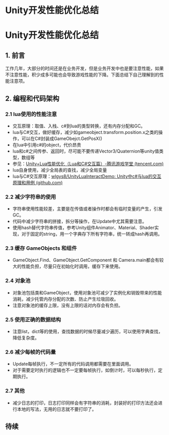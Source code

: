 # Unity开发性能优化总结


<!--more-->



# Unity开发性能优化总结

## 1. 前言

工作几年，大部分的时间还是在业务开发，但是业务开发中也是要注意性能，如果不注意性能，积少成多可能也会导致游戏性能的下降。下面总结下自己理解到的性能注意项。



## 2. 编程和代码架构

### 2.1 lua使用的性能注意

- 交互原理：取值、入栈、c#到lua的类型转换，还有内存分配和GC。
- lua与C#交互，做好缓存，减少如gameobject.transform.position.x之类的操作，可以在C#封装成GameObejct.GetPosX()
- 在lua中引用c#的object，代价昂贵
- lua和c#之间传参、返回时，尽可能不要传递Vector3/Quaternion等unity值类型，数组等
- 参见：[Unity+Lua性能优化（Lua和C#交互篇）-腾讯游戏学堂 (tencent.com)](https://gwb.tencent.com/community/detail/125117)
- lua自身使用，减少全局表的查找，减少全局变量
- lua与C#交互原理：[wlgys8/UnityLuaInteractDemo: Unity中c#与lua的交互原理和用例 (github.com)](https://github.com/wlgys8/UnityLuaInteractDemo)



### 2.2 减少字符串的使用

- 字符串使用性能较差，主要是在传值或者操作时都会有临时变量的产生，引发GC。
- 代码中减少字符串的拼接，拆分等操作，在Update中尤其需要注意。
- 使用hash替代字符串传值，参考Unity组件Animator、Material、Shader实现，对于固定的string，用一个字典存下所有字符串，统一转成hash再调用。



### 2.3 缓存 GameObjects 和组件

- GameObject.Find、GameObject.GetComponent 和 Camera.main都会有较大的性能负担，尽量只在初始化时调用，缓存下来使用。



### 2.4 对象池

- 对象池包括类和GameObject，使用对象池可减少了实例化和销毁带来的性能消耗，减少托管内存分配的次数、防止产生垃圾回收。
- 注意对象池的缓存上限，没有上限的话对内存会有负担。



### 2.5 使用正确的数据结构

- 注意list，dict等的使用，查找数据的时候尽量减少遍历，可以使用字典查找，降低复杂度。



### 2.6 减少每帧的代码量

- Update每帧执行，不一定所有的代码调用都需要在里面调用。
- 对于需要定时执行的逻辑也不一定要每帧执行，如倒计时，可以每秒执行，定期执行。



### 2.7 其他

- 减少日志的打印，日志打印同样会有字符串的消耗，封装好的打印方法还会进行本地的写法，无用的日志就不要打印了。



## 待续






